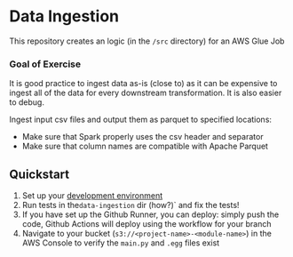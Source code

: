 # Data Ingestion
This repository creates an logic (in the `/src` directory) for an AWS Glue Job

### Goal of Exercise
It is good practice to ingest data as-is (close to) as it can be expensive to ingest all of the data for every downstream transformation. It is also easier to debug.

Ingest input csv files and output them as parquet to specified locations:
- Make sure that Spark properly uses the csv header and separator 
- Make sure that column names are compatible with Apache Parquet

## Quickstart
1. Set up your [development environment](../development-environment.md)
2. Run tests in the`data-ingestion` dir (how?)` and fix the tests!
3. If you have set up the Github Runner, you can deploy: simply push the code, Github Actions will deploy using the workflow for your branch
4. Navigate to your bucket (`s3://<project-name>-<module-name>`) in the AWS Console to verify the `main.py` and `.egg` files exist